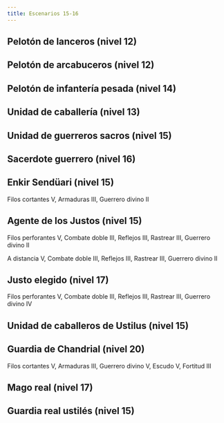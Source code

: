 ```yaml
---
title: Escenarios 15-16
---
```


## Pelotón de lanceros (nivel 12)



## Pelotón de arcabuceros (nivel 12)



## Pelotón de infantería pesada (nivel 14)



## Unidad de caballería (nivel 13)



## Unidad de guerreros sacros (nivel 15)



## Sacerdote guerrero (nivel 16)



## Enkir Sendüari (nivel 15)

Filos cortantes V, Armaduras III, Guerrero divino II

## Agente de los Justos (nivel 15)

Filos perforantes V, Combate doble III, Reflejos III, Rastrear III, Guerrero divino II

A distancia V, Combate doble III, Reflejos III, Rastrear III, Guerrero divino II

## Justo elegido (nivel 17)

Filos perforantes V, Combate doble III, Reflejos III, Rastrear III, Guerrero divino IV

## Unidad de caballeros de Ustilus (nivel 15)



## Guardia de Chandrial (nivel 20)

Filos cortantes V, Armaduras III, Guerrero divino V, Escudo V, Fortitud III

## Mago real (nivel 17)



## Guardia real ustilés (nivel 15)


